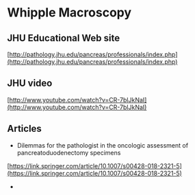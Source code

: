 # Whipple Macroscopy

## JHU Educational Web site

[http://pathology.jhu.edu/pancreas/professionals/index.php](http://pathology.jhu.edu/pancreas/professionals/index.php)

## JHU video

[http://www.youtube.com/watch?v=CR-7blJkNaI](http://www.youtube.com/watch?v=CR-7blJkNaI)

## Articles

* Dilemmas for the pathologist in the oncologic assessment of pancreatoduodenectomy specimens

[https://link.springer.com/article/10.1007/s00428-018-2321-5](https://link.springer.com/article/10.1007/s00428-018-2321-5)

* 
